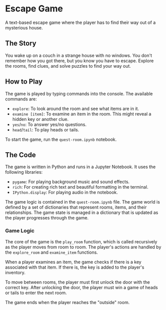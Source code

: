 # Escape Game

A text-based escape game where the player has to find their way out of a mysterious house.

## The Story

You wake up on a couch in a strange house with no windows. You don't remember how you got there, but you know you have to escape. Explore the rooms, find clues, and solve puzzles to find your way out.

## How to Play

The game is played by typing commands into the console. The available commands are:

*   `explore`: To look around the room and see what items are in it.
*   `examine [item]`: To examine an item in the room. This might reveal a hidden key or another clue.
*   `yes`/`no`: To answer yes/no questions.
*   `head`/`tail`: To play heads or tails.

To start the game, run the `quest-room.ipynb` notebook.

## The Code

The game is written in Python and runs in a Jupyter Notebook. It uses the following libraries:

*   `pygame`: For playing background music and sound effects.
*   `rich`: For creating rich text and beautiful formatting in the terminal.
*   `IPython.display`: For playing audio in the notebook.

The game logic is contained in the `quest-room.ipynb` file. The game world is defined by a set of dictionaries that represent rooms, items, and their relationships. The game state is managed in a dictionary that is updated as the player progresses through the game.

### Game Logic

The core of the game is the `play_room` function, which is called recursively as the player moves from room to room. The player's actions are handled by the `explore_room` and `examine_item` functions.

When a player examines an item, the game checks if there is a key associated with that item. If there is, the key is added to the player's inventory.

To move between rooms, the player must first unlock the door with the correct key. After unlocking the door, the player must win a game of heads or tails to enter the next room.

The game ends when the player reaches the "outside" room.